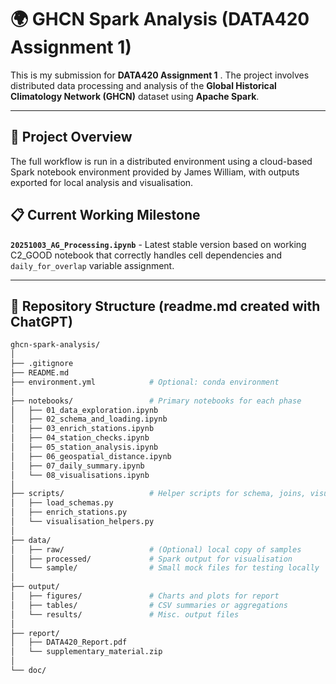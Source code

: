 # 🌍 GHCN Spark Analysis (DATA420 Assignment 1)
 
This is my submission for **DATA420 Assignment 1** . 
The project involves distributed data processing and analysis of the **Global Historical Climatology Network (GHCN)** dataset using **Apache Spark**.

---

## 🧠 Project Overview

The full workflow is run in a distributed environment using a cloud-based Spark notebook environment provided by James William, with outputs exported for local analysis and visualisation.

## 📋 Current Working Milestone
**`20251003_AG_Processing.ipynb`** - Latest stable version based on working C2_GOOD notebook that correctly handles cell dependencies and `daily_for_overlap` variable assignment.

---

## 📁 Repository Structure (readme.md created with ChatGPT)

```bash
ghcn-spark-analysis/
│
├── .gitignore
├── README.md
├── environment.yml            # Optional: conda environment
│
├── notebooks/                 # Primary notebooks for each phase
│   ├── 01_data_exploration.ipynb
│   ├── 02_schema_and_loading.ipynb
│   ├── 03_enrich_stations.ipynb
│   ├── 04_station_checks.ipynb
│   ├── 05_station_analysis.ipynb
│   ├── 06_geospatial_distance.ipynb
│   ├── 07_daily_summary.ipynb
│   └── 08_visualisations.ipynb
│
├── scripts/                   # Helper scripts for schema, joins, visualisations
│   ├── load_schemas.py
│   ├── enrich_stations.py
│   └── visualisation_helpers.py
│
├── data/
│   ├── raw/                   # (Optional) local copy of samples
│   ├── processed/             # Spark output for visualisation
│   └── sample/                # Small mock files for testing locally
│
├── output/
│   ├── figures/               # Charts and plots for report
│   ├── tables/                # CSV summaries or aggregations
│   └── results/               # Misc. output files
│
├── report/
│   ├── DATA420_Report.pdf
│   └── supplementary_material.zip
│
└── doc/